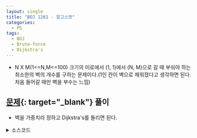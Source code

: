 ```yaml
---
layout: single
title: "BOJ 1261 - 알고스팟"
categories:
  - PS
tags:
  - BOJ
  - Brute-force
  - Dijkstra's
---
```

- N X M(1<=N,M<=100) 크기의 미로에서 (1, 1)에서 (N, M)으로 갈 때 부숴야 하는 최소한의 벽의 개수를 구하는 문제이다.(1인 칸이 벽으로 채워졌다고 생각하면 된다. 처음 들어갈 때만 벽을 부수는 느낌)

## [문제](https://www.acmicpc.net/problem/1261){: target="_blank"} 풀이
- 벽을 가중치라 정하고 Dijkstra's를 돌리면 된다.

<details markdown="1">
<summary>소스코드</summary>
```cpp
//Brute-force
#include<bits/stdc++.h>
using namespace std;
typedef vector<int> vi;

int n, m;
bool mz[100][100], t[100][100];
int v[100][100];
void f(int ci, int cj, int w){
	if(mz[ci][cj]) w++;
	if(v[ci][cj]<=w) return;
	v[ci][cj]=w;
	if(ci==n && cj==m) return;
	if(ci>0) f(ci-1, cj, w);
	if(cj<m-1) f(ci, cj+1, w);
	if(ci<n-1) f(ci+1, cj, w);
	if(cj>0) f(ci, cj-1, w);
}

int main()
{
	string s;
	cin>>m>>n;
	for(int i=0;i<n;i++){
		getline(cin, s, '\n');
		while(s=="") getline(cin, s, '\n');
		for(int j=0;j<m;j++) mz[i][j]=s[j]-48;
	}
	for(int i=0;i<n;i++) for(int j=0;j<m;j++) v[i][j]=10000;
	f(0, 0, 0);
	cout<<v[n-1][m-1];
}

//Dijkstra's
#include<bits/stdc++.h>
#define F first
#define S second
using namespace std;
typedef pair<int, pair<int, int> > ppii;

int n, m;
int ww[100][100], di[4]={-1, 1, 0, 0}, dj[4]={0, 0, -1, 1};
bool mz[100][100];

int main()
{
	cin>>m>>n;
	for(int i=0;i<n;i++){
		char s[101];
		cin>>s;
		for(int j=0;j<m;j++) mz[i][j]=s[j]-48;
	}
	for(int i=0;i<n;i++) for(int j=0;j<m;j++) ww[i][j]=-10000;
	priority_queue<ppii, vector<ppii>> pq;
	ww[0][0]=0;
	pq.push({0, {0, 0}});
	while(!pq.empty()){
		int cw=pq.top().F, ci=pq.top().S.F, cj=pq.top().S.S;
		pq.pop();
		if(ww[ci][cj]>cw) continue;
		for(int i=0;i<4;i++){
			int ni=ci+di[i], nj=cj+dj[i], nw=cw-mz[ni][nj];
			if(ni>-1 && nj>-1 && ni<n && nj<m && ww[ni][nj]<nw){
				pq.push({nw, {ni, nj}});
				ww[ni][nj]=nw;
			}
		}
	}
	cout<<-ww[n-1][m-1];
}
```
</details>

## 풀고나서
- Brute-force를 연습하기 위해 풀었다가(500ms) 다른 사람들이 너무 빨리 풀어서 어떻게 풀었는지 보았다. 벽을 한 번 부수고 이동했다가 다시 부순 방으로 돌아올 일이 없기 때문에 다익스트라 알고리즘을 적용할 수 있다.

- `ws`가 c++ `keyword`인 것을 알게되었다.

- 다익스트라, priority_queue를 써도 메모리를 50% 덜쓰는 코드들이 있는데 봐도 무슨 차인지 모르겠다.